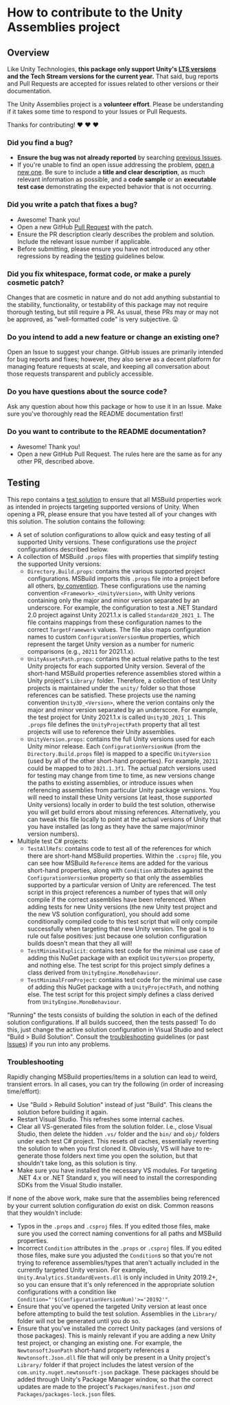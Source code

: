 # How to contribute to the Unity Assemblies project

## Overview

Like Unity Technologies, **this package only support Unity's [LTS versions](https://unity3d.com/unity/qa/lts-releases) and the Tech Stream versions for the current year.**
That said, bug reports and Pull Requests are accepted for issues related to other versions or their documentation.

The Unity Assemblies project is a **volunteer effort**. Please be understanding if it takes some time to respond to your Issues or Pull Requests.

Thanks for contributing! :heart: :heart: :heart:

### Did you find a bug?

* **Ensure the bug was not already reported** by searching [previous Issues](https://github.com/DerploidEntertainment/UnityAssemblies/issues).
* If you're unable to find an open issue addressing the problem, [open a new one](https://github.com/DerploidEntertainment/UnityAssemblies/issues/new).
    Be sure to include a **title and clear description**, as much relevant information as possible,
    and a **code sample** or an **executable test case** demonstrating the expected behavior that is not occurring.

### Did you write a patch that fixes a bug?

* Awesome! Thank you!
* Open a new GitHub [Pull Request](https://github.com/DerploidEntertainment/UnityAssemblies/pulls) with the patch.
* Ensure the PR description clearly describes the problem and solution. Include the relevant issue number if applicable.
* Before submitting, please ensure you have not introduced any other regressions by reading the [testing](#testing) guidelines below.

### Did you fix whitespace, format code, or make a purely cosmetic patch?

Changes that are cosmetic in nature and do not add anything substantial to the stability, functionality, or testability of this package
may not require thorough testing, but still require a PR.
As usual, these PRs may or may not be approved, as "well-formatted code" is very subjective. :stuck_out_tongue:

### Do you intend to add a new feature or change an existing one?

Open an Issue to suggest your change.
GitHub issues are primarily intended for bug reports and fixes; however, they also serve as a decent platform for managing feature requests at scale,
and keeping all conversation about those requests transparent and publicly accessible.

### Do you have questions about the source code?

Ask any question about how this package or how to use it in an Issue. Make sure you've thoroughly read the README documentation first!

### Do you want to contribute to the README documentation?

* Awesome! Thank you!
* Open a new GitHub Pull Request. The rules here are the same as for any other PR, described above.

## Testing

This repo contains a [test solution](./test) to ensure that all MSBuild properties work as intended in projects targeting supported versions of Unity.
When opening a PR, please ensure that you have tested all of your changes with this solution.
The solution contains the following:

* A set of solution configurations to allow quick and easy testing of all supported Unity versions.
    These configurations use the _project_ configurations described below.
* A collection of MSBuild `.props` files with properties that simplify testing the supported Unity versions:
  * `Directory.Build.props`: contains the various supported project configurations.
    MSBuild imports this `.props` file into a project before all others, [by convention](https://docs.microsoft.com/en-us/visualstudio/msbuild/customize-your-build#directorybuildprops-and-directorybuildtargets).
    These configurations use the naming convention `<Framework>_<UnityVersion>`, with Unity verions containing only the major and minor version separated by an underscore.
    For example, the configuration to test a .NET Standard 2.0 project against Unity 2021.1.x is called `Standard20_2021_1`.
    The file contains mappings from these configuration names to the correct `TargetFramework` values.
    The file also maps configuration names to custom `ConfigurationVersionNum` properties,
    which represent the target Unity version as a number for numeric comparisons (e.g., `20211` for 2021.1.x).
  * `UnityAssetsPath.props`: contains the actual relative paths to the test Unity projects for each supported Unity version.
    Several of the short-hand MSBuild properties reference assemblies stored within a Unity project's `Library/` folder.
    Therefore, a collection of test Unity projects is maintained under the `unity/` folder so that those references can be satisfied.
    These projects use the naming convention `Unity3D_<Version>`, where the verion contains only the major and minor version separated by an underscore.
    For example, the test project for Unity 2021.1.x is called `Unity3D_2021_1`.
    This `.props` file defines the `UnityProjectPath` property that all test projects will use to reference their Unity assemblies.
  * `UnityVersion.props`: contains the full Unity versions used for each Unity minor release.
    Each `ConfigurationVersionNum` (from the `Directory.Build.props` file) is mapped to a specific `UnityVersion` (used by all of the other short-hand properties).
    For example, `20211` could be mapped to to `2021.1.3f1`.
    The actual patch versions used for testing may change from time to time, as new versions change the paths to existing assemblies,
    or introduce issues when referencing assemblies from particular Unity package versions.
    You will need to install these Unity versions (at least, those _supported_ Unity versions) locally in order to build the test solution,
    otherwise you will get build errors about missing references.
    Alternatively, you can tweak this file locally to point at the actual versions of Unity that you have installed
    (as long as they have the same major/minor version numbers).
* Multiple test C# projects:
  * `TestAllRefs`: contains code to test all of the references for which there are short-hand MSBuild properties.
    Within the `.csproj` file, you can see how MSBuild `Reference` items are added for the various short-hand properties,
    along with `Condition` attributes against the `ConfigurationVersionNum` property so that only the assemblies supported by a particular version of Unity are referenced.
    The test script in this project references a number of types that will only compile if the correct assemblies have been referenced.
    When adding tests for new Unity versions (the new Unity test project and the new VS solution configuration),
    you should add some conditionally compiled code to this test script that will only compile successfully when targeting that new Unity version.
    The goal is to rule out false positives: just because one solution configuration builds doesn't mean that they all will!
  * `TestMinimalExplicit`: contains test code for the minimal use case of adding this NuGet package with an explicit `UnityVersion` property, and nothing else.
    The test script for this project simply defines a class derived from `UnityEngine.MonoBehaviour`.
  * `TestMinimalFromProject`: contains test code for the minimal use case of adding this NuGet package with a `UnityProjectPath`, and nothing else.
    The test script for this project simply defines a class derived from `UnityEngine.MonoBehaviour`.

"Running" the tests consists of building the solution in each of the defined solution configurations.
If all builds succeed, then the tests passed! To do this, just change the active solution configuration in Visual Studio and select "Build > Build Solution".
Consult the [troubleshooting](#troubleshooting) guidelines (or past [Issues](https://github.com/DerploidEntertainment/UnityAssemblies/issues)) if you run into any problems.

### Troubleshooting

Rapidly changing MSBuild properties/items in a solution can lead to weird, transient errors.
In all cases, you can try the following (in order of increasing time/effort):

* Use "Build > Rebuild Solution" instead of just "Build". This cleans the solution before building it again.
* Restart Visual Studio. This refreshes some internal caches.
* Clear all VS-generated files from the solution folder.
    I.e., close Visual Studio, then delete the hidden `.vs/` folder and the `bin/` and `obj/` folders under each test C# project.
    This resets _all_ caches, essentially reverting the solution to when you first cloned it.
    Obviously, VS will have to re-generate those folders next time you open the solution, but that shouldn't take long, as this solution is tiny.
* Make sure you have installed the necessary VS modules.
    For targeting .NET 4.x or .NET Standard x, you will need to install the corresponding SDKs from the Visual Studio installer.

If none of the above work, make sure that the assemblies being referenced by your current solution configuration _do_ exist on disk.
Common reasons that they wouldn't include:

* Typos in the `.props` and `.csproj` files.
    If you edited those files, make sure you used the correct naming conventions for all paths and MSBuild properties.
* Incorrect `Condition` attributes in the `.props` or `.csproj` files.
    If you edited those files, make sure you adjusted the `Condition`s so that you're not trying to reference assemblies/types
    that aren't actually included in the currently targeted Unity version.
    For example, `Unity.Analytics.StandardEvents.dll` is only included in Unity 2019.2+,
    so you can ensure that it's only referenced in the appropriate solution configurations with a condition like `Condition="'$(ConfigurationVersionNum)'>='20192'"`.
* Ensure that you've opened the targeted Unity version at least once before attempting to build the test solution.
    Assemblies in the `Library/` folder will not be generated until you do so.
* Ensure that you've installed the correct Unity packages (and versions of those packages).
    This is mainly relevant if you are adding a new Unity test project, or changing an existing one.
    For example, the `NewtonsoftJsonPath` short-hand property references a `Newtonsoft.Json.dll` file
    that will only be present in a Unity project's `Library/` folder if that project includes the latest version of the `com.unity.nuget.newtonsoft-json` package.
    These packages should be added through Unity's Package Manager window,
    so that the correct updates are made to the project's `Packages/manifest.json` _and_ `Packages/packages-lock.json` files.
